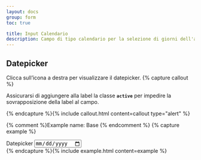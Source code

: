 ```yaml
---
layout: docs
group: form
toc: true

title: Input Calendario
description: Campo di tipo calendario per la selezione di giorni dell'anno.
---
```


## Datepicker

Clicca sull’icona a destra per visualizzare il datepicker.
{% capture callout %}

Assicurarsi di aggiungere alla label la classe **`active`** per impedire la sovrapposizione della label al campo.

{% endcapture %}{% include callout.html content=callout type="alert" %}

{% comment %}Example name: Base {% endcomment %}
{% capture example %}
<div class="form-group">
    <label class="active" for="dateStandard">Datepicker</label>
    <input class="form-control" type="date" id="dateStandard" name="dateStandard">
</div>
{% endcapture %}{% include example.html content=example %}
